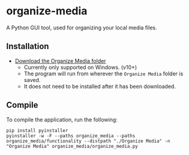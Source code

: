 # organize-media
A Python GUI tool, used for organizing your local media files.

## Installation
- [Download the Organize Media folder](https://downgit.github.io/#/home?url=https://github.com/JustinGrilli/organize-media/tree/main/Organize%20Media)
  - Currently only supported on Windows. (v10+)
  - The program will run from wherever the `Organize Media` folder is saved.
  - It does not need to be installed after it has been downloaded.

## Compile
To compile the application, run the following:
```
pip install pyinstaller
pyinstaller -w -F --paths organize_media --paths organize_media/functionality --distpath "./Organize Media" -n "Organize Media" organize_media/organize_media.py
```